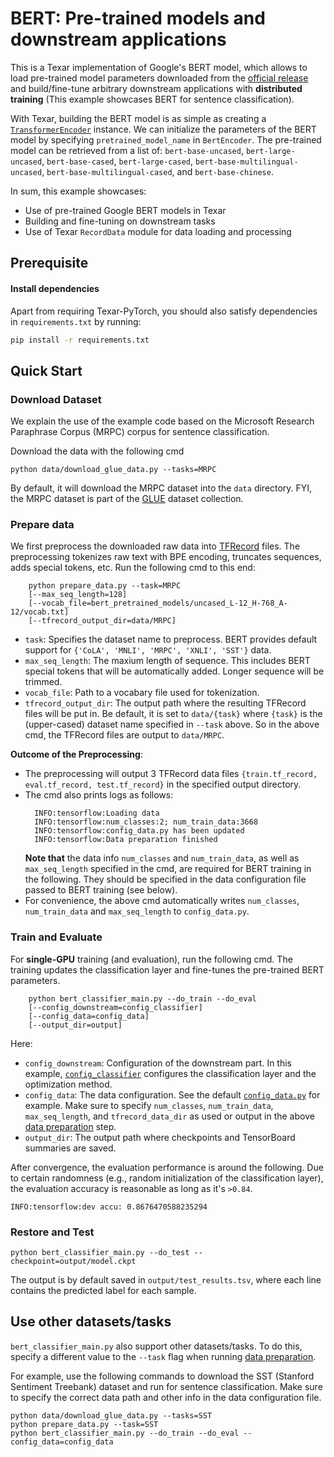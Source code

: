 # BERT: Pre-trained models and downstream applications

This is a Texar implementation of Google's BERT model, which allows to load pre-trained model parameters downloaded from the [official release](https://github.com/google-research/bert) and build/fine-tune arbitrary downstream applications with **distributed training** (This example showcases BERT for sentence classification).

With Texar, building the BERT model is as simple as creating a [`TransformerEncoder`](https://texar.readthedocs.io/en/latest/code/modules.html#transformerencoder) instance. We can initialize the parameters of the BERT model by specifying `pretrained_model_name` in `BertEncoder`. The pre-trained model can be retrieved from a list of: `bert-base-uncased`, `bert-large-uncased`, `bert-base-cased`, `bert-large-cased`, `bert-base-multilingual-uncased`, `bert-base-multilingual-cased`, and `bert-base-chinese`.

In sum, this example showcases:

* Use of pre-trained Google BERT models in Texar
* Building and fine-tuning on downstream tasks
* Use of Texar `RecordData` module for data loading and processing

## Prerequisite

#### Install dependencies

Apart from requiring Texar-PyTorch, you should also satisfy dependencies in `requirements.txt` by running:

```bash
pip install -r requirements.txt
```

## Quick Start

### Download Dataset

We explain the use of the example code based on the Microsoft Research Paraphrase Corpus (MRPC) corpus for sentence classification.

Download the data with the following cmd
```
python data/download_glue_data.py --tasks=MRPC
```
By default, it will download the MRPC dataset into the `data` directory. FYI, the MRPC dataset is part of the [GLUE](https://gluebenchmark.com/tasks) dataset collection.

### Prepare data

We first preprocess the downloaded raw data into [TFRecord](https://www.tensorflow.org/tutorials/load_data/tf_records) files. The preprocessing tokenizes raw text with BPE encoding, truncates sequences, adds special tokens, etc.
Run the following cmd to this end: 
```
    python prepare_data.py --task=MRPC
    [--max_seq_length=128]
    [--vocab_file=bert_pretrained_models/uncased_L-12_H-768_A-12/vocab.txt]
    [--tfrecord_output_dir=data/MRPC] 
```
- `task`: Specifies the dataset name to preprocess. BERT provides default support for `{'CoLA', 'MNLI', 'MRPC', 'XNLI', 'SST'}` data.
- `max_seq_length`: The maxium length of sequence. This includes BERT special tokens that will be automatically added. Longer sequence will be trimmed. 
- `vocab_file`: Path to a vocabary file used for tokenization.
- `tfrecord_output_dir`: The output path where the resulting TFRecord files will be put in. Be default, it is set to `data/{task}` where `{task}` is the (upper-cased) dataset name specified in `--task` above. So in the above cmd, the TFRecord files are output to `data/MRPC`.

**Outcome of the Preprocessing**:
- The preprocessing will output 3 TFRecord data files `{train.tf_record, eval.tf_record, test.tf_record}` in the specified output directory.
- The cmd also prints logs as follows:
  ```
    INFO:tensorflow:Loading data
    INFO:tensorflow:num_classes:2; num_train_data:3668
    INFO:tensorflow:config_data.py has been updated
    INFO:tensorflow:Data preparation finished
  ```
  **Note that** the data info `num_classes` and `num_train_data`, as well as `max_seq_length` specified in the cmd, are required for BERT training in the following. They should be specified in the data configuration file passed to BERT training (see below). 
- For convenience, the above cmd automatically writes `num_classes`, `num_train_data` and `max_seq_length` to `config_data.py`.

### Train and Evaluate

For **single-GPU** training (and evaluation), run the following cmd. The training updates the classification layer and fine-tunes the pre-trained BERT parameters.
```
    python bert_classifier_main.py --do_train --do_eval
    [--config_downstream=config_classifier]
    [--config_data=config_data]
    [--output_dir=output]
```
Here:

- `config_downstream`: Configuration of the downstream part. In this example, [`config_classifier`](./config_classifier.py) configures the classification layer and the optimization method.
- `config_data`: The data configuration. See the default [`config_data.py`](./config_data.py) for example. Make sure to specify `num_classes`, `num_train_data`, `max_seq_length`, and `tfrecord_data_dir` as used or output in the above [data preparation](#prepare-data) step.
- `output_dir`: The output path where checkpoints and TensorBoard summaries are saved.

After convergence, the evaluation performance is around the following. Due to certain randomness (e.g., random initialization of the classification layer), the evaluation accuracy is reasonable as long as it's `>0.84`.
```
INFO:tensorflow:dev accu: 0.8676470588235294
```

### Restore and Test

``
python bert_classifier_main.py --do_test --checkpoint=output/model.ckpt
``

The output is by default saved in `output/test_results.tsv`, where each line contains the predicted label for each sample.


## Use other datasets/tasks

`bert_classifier_main.py` also support other datasets/tasks. To do this, specify a different value to the `--task` flag when running [data preparation](#prepare-data).

For example, use the following commands to download the SST (Stanford Sentiment Treebank) dataset and run for sentence classification. Make sure to specify the correct data path and other info in the data configuration file.
```
python data/download_glue_data.py --tasks=SST
python prepare_data.py --task=SST
python bert_classifier_main.py --do_train --do_eval --config_data=config_data
```
